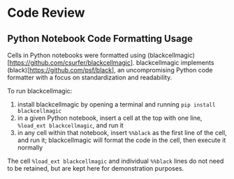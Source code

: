 # Code Review

## Python Notebook Code Formatting Usage

Cells in Python notebooks were formatted using (blackcellmagic)[https://github.com/csurfer/blackcellmagic]. blackcellmagic implements (black)[https://github.com/psf/black], an uncompromising Python code formatter with a focus on standardization and readability.

To run blackcellmagic:

1. install blackcellmagic by opening a terminal and running `pip install blackcellmagic`
2. in a given Python notebook, insert a cell at the top with one line, `%load_ext blackcellmagic`, and run it
3. in any cell within that notebook, insert `%%black` as the first line of the cell, and run it; blackcellmagic will format the code in the cell, then execute it normally

The cell `%load_ext blackcellmagic` and individual `%%black` lines do not need to be retained, but are kept here for demonstration purposes.